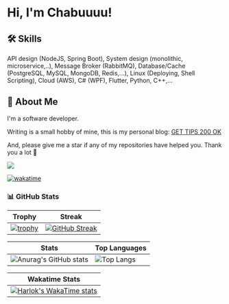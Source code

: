 
# Hi, I'm Chabuuuu! 


## 🛠 Skills
API design (NodeJS, Spring Boot), System design (monolithic, microservice,..), Message Broker (RabbitMQ), Database/Cache (PostgreSQL, MySQL, MongoDB, Redis,...), Linux (Deploying, Shell Scripting), Cloud (AWS), C# (WPF), Flutter, Python, C++,...

## 🚀 About Me
I'm a software developer.

Writing is a small hobby of mine, this is my personal blog: [GET TIPS 200 OK](https://gettips200ok.netlify.app/)

And, please give me a star if any of my repositories have helped you. Thank you a lot 🥰

![](https://komarev.com/ghpvc/?username=chabuuuu)

[![wakatime](https://wakatime.com/badge/user/25b47303-8cd8-4420-9495-dd7e1f04cf25.svg)](https://wakatime.com/@25b47303-8cd8-4420-9495-dd7e1f04cf25)

### 📊 GitHub Stats

| Trophy | Streak |
|--------|--------|
| [![trophy](https://github-profile-trophy.vercel.app/?username=chabuuuu&theme=nord&row=2&column=3)](https://github.com/ryo-ma/github-profile-trophy) | [![GitHub Streak](https://streak-stats.demolab.com?user=chabuuuu&theme=tokyonight)](https://git.io/streak-stats) |

| Stats | Top Languages |
|--------|--------|
| ![Anurag's GitHub stats](https://github-readme-stats.vercel.app/api?username=chabuuuu&show_icons=true&theme=github_dark) | ![Top Langs](https://github-readme-stats.vercel.app/api/top-langs/?username=chabuuuu&layout=compact&theme=tokyonight&exclude_repo=auto_checkonline_messenger---publish,Tool-dkhp-2023,UIT_TCCT) |

| Wakatime Stats |
|---------------|
| [![Harlok's WakaTime stats](https://github-readme-stats.vercel.app/api/wakatime?username=chabuuuu&theme=tokyonight&layout=compact)](https://github.com/anuraghazra/github-readme-stats) |
